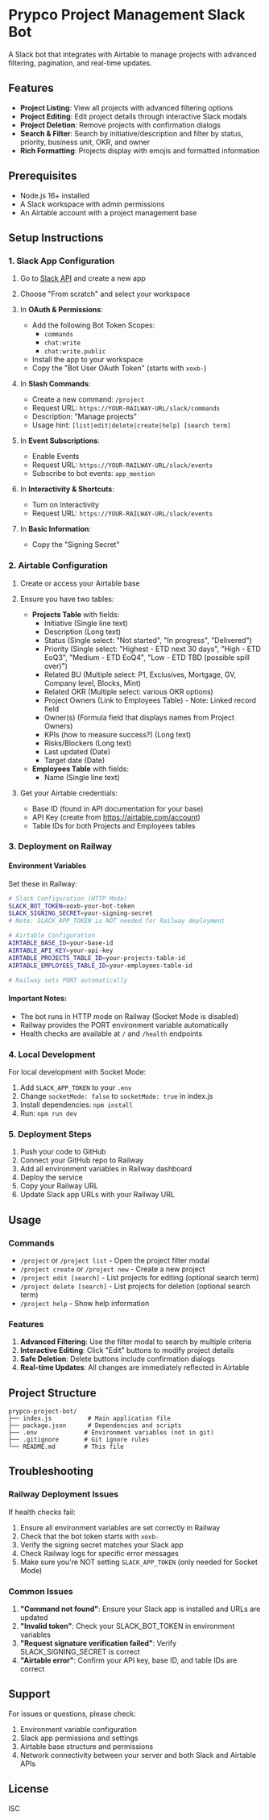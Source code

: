 # Prypco Project Management Slack Bot

A Slack bot that integrates with Airtable to manage projects with advanced filtering, pagination, and real-time updates.

## Features

- **Project Listing**: View all projects with advanced filtering options
- **Project Editing**: Edit project details through interactive Slack modals
- **Project Deletion**: Remove projects with confirmation dialogs
- **Search & Filter**: Search by initiative/description and filter by status, priority, business unit, OKR, and owner
- **Rich Formatting**: Projects display with emojis and formatted information

## Prerequisites

- Node.js 16+ installed
- A Slack workspace with admin permissions
- An Airtable account with a project management base

## Setup Instructions

### 1. Slack App Configuration

1. Go to [Slack API](https://api.slack.com/apps) and create a new app
2. Choose "From scratch" and select your workspace
3. In **OAuth & Permissions**:
   - Add the following Bot Token Scopes:
     - `commands`
     - `chat:write`
     - `chat:write.public`
   - Install the app to your workspace
   - Copy the "Bot User OAuth Token" (starts with `xoxb-`)

4. In **Slash Commands**:
   - Create a new command: `/project`
   - Request URL: `https://YOUR-RAILWAY-URL/slack/commands`
   - Description: "Manage projects"
   - Usage hint: `[list|edit|delete|create|help] [search term]`

5. In **Event Subscriptions**:
   - Enable Events
   - Request URL: `https://YOUR-RAILWAY-URL/slack/events`
   - Subscribe to bot events: `app_mention`

6. In **Interactivity & Shortcuts**:
   - Turn on Interactivity
   - Request URL: `https://YOUR-RAILWAY-URL/slack/events`

7. In **Basic Information**:
   - Copy the "Signing Secret"

### 2. Airtable Configuration

1. Create or access your Airtable base
2. Ensure you have two tables:
   - **Projects Table** with fields:
     - Initiative (Single line text)
     - Description (Long text)
     - Status (Single select: "Not started", "In progress", "Delivered")
     - Priority (Single select: "Highest - ETD next 30 days", "High - ETD EoQ3", "Medium - ETD EoQ4", "Low - ETD TBD (possible spill over)")
     - Related BU (Multiple select: P1, Exclusives, Mortgage, GV, Company level, Blocks, Mint)
     - Related OKR (Multiple select: various OKR options)
     - Project Owners (Link to Employees Table) - Note: Linked record field
     - Owner(s) (Formula field that displays names from Project Owners)
     - KPIs (how to measure success?) (Long text)
     - Risks/Blockers (Long text)
     - Last updated (Date)
     - Target date (Date)
   - **Employees Table** with fields:
     - Name (Single line text)

3. Get your Airtable credentials:
   - Base ID (found in API documentation for your base)
   - API Key (create from https://airtable.com/account)
   - Table IDs for both Projects and Employees tables

### 3. Deployment on Railway

#### Environment Variables

Set these in Railway:

```bash
# Slack Configuration (HTTP Mode)
SLACK_BOT_TOKEN=xoxb-your-bot-token
SLACK_SIGNING_SECRET=your-signing-secret
# Note: SLACK_APP_TOKEN is NOT needed for Railway deployment

# Airtable Configuration
AIRTABLE_BASE_ID=your-base-id
AIRTABLE_API_KEY=your-api-key
AIRTABLE_PROJECTS_TABLE_ID=your-projects-table-id
AIRTABLE_EMPLOYEES_TABLE_ID=your-employees-table-id

# Railway sets PORT automatically
```

#### Important Notes:
- The bot runs in HTTP mode on Railway (Socket Mode is disabled)
- Railway provides the PORT environment variable automatically
- Health checks are available at `/` and `/health` endpoints

### 4. Local Development

For local development with Socket Mode:
1. Add `SLACK_APP_TOKEN` to your `.env`
2. Change `socketMode: false` to `socketMode: true` in index.js
3. Install dependencies: `npm install`
4. Run: `npm run dev`

### 5. Deployment Steps

1. Push your code to GitHub
2. Connect your GitHub repo to Railway
3. Add all environment variables in Railway dashboard
4. Deploy the service
5. Copy your Railway URL
6. Update Slack app URLs with your Railway URL

## Usage

### Commands

- `/project` or `/project list` - Open the project filter modal
- `/project create` or `/project new` - Create a new project
- `/project edit [search]` - List projects for editing (optional search term)
- `/project delete [search]` - List projects for deletion (optional search term)
- `/project help` - Show help information

### Features

1. **Advanced Filtering**: Use the filter modal to search by multiple criteria
2. **Interactive Editing**: Click "Edit" buttons to modify project details
3. **Safe Deletion**: Delete buttons include confirmation dialogs
4. **Real-time Updates**: All changes are immediately reflected in Airtable

## Project Structure

```
prypco-project-bot/
├── index.js          # Main application file
├── package.json      # Dependencies and scripts
├── .env             # Environment variables (not in git)
├── .gitignore       # Git ignore rules
└── README.md        # This file
```

## Troubleshooting

### Railway Deployment Issues

If health checks fail:
1. Ensure all environment variables are set correctly in Railway
2. Check that the bot token starts with `xoxb-`
3. Verify the signing secret matches your Slack app
4. Check Railway logs for specific error messages
5. Make sure you're NOT setting `SLACK_APP_TOKEN` (only needed for Socket Mode)

### Common Issues

1. **"Command not found"**: Ensure your Slack app is installed and URLs are updated
2. **"Invalid token"**: Check your SLACK_BOT_TOKEN in environment variables
3. **"Request signature verification failed"**: Verify SLACK_SIGNING_SECRET is correct
4. **"Airtable error"**: Confirm your API key, base ID, and table IDs are correct

## Support

For issues or questions, please check:
1. Environment variable configuration
2. Slack app permissions and settings
3. Airtable base structure and permissions
4. Network connectivity between your server and both Slack and Airtable APIs

## License

ISC